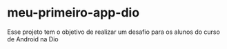 # meu-primeiro-app-dio
Esse projeto tem o objetivo de realizar um desafio para os alunos do curso de Android na Dio

